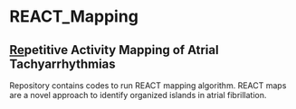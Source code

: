 # REACT_Mapping
## <ins>Re</ins>petitive Activity Mapping of Atrial Tachyarrhythmias
Repository contains codes to run REACT mapping algorithm. REACT maps are a novel approach to identify organized islands in atrial fibrillation.

